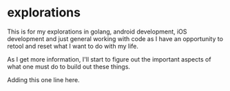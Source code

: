 # explorations
This is for my explorations in golang, android development, iOS development and just general working with code as I have an opportunity to retool and reset what I want to do with my life.

As I get more information, I'll start to figure out the important aspects of what one must do to build out these things.

Adding this one line here.
